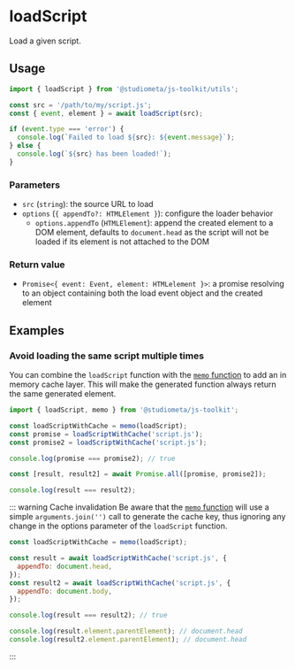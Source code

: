 # loadScript

Load a given script.

## Usage

```js twoslash
import { loadScript } from '@studiometa/js-toolkit/utils';

const src = '/path/to/my/script.js';
const { event, element } = await loadScript(src);

if (event.type === 'error') {
  console.log(`Failed to load ${src}: ${event.message}`);
} else {
  console.log(`${src} has been loaded!`);
}
```

### Parameters

- `src` (`string`): the source URL to load
- `options` (`{ appendTo?: HTMLElement }`): configure the loader behavior
  - `options.appendTo` (`HTMLElement`): append the created element to a DOM element, defaults to `document.head` as the script will not be loaded if its element is not attached to the DOM

### Return value

- `Promise<{ event: Event, element: HTMLelement }>`: a promise resolving to an object containing both the load event object and the created element

## Examples

### Avoid loading the same script multiple times

You can combine the `loadScript` function with the [`memo` function](/utils/memo.html) to add an in memory cache layer. This will make the generated function always return the same generated element.

```js twoslash
import { loadScript, memo } from '@studiometa/js-toolkit';

const loadScriptWithCache = memo(loadScript);
const promise = loadScriptWithCache('script.js');
const promise2 = loadScriptWithCache('script.js');

console.log(promise === promise2); // true

const [result, result2] = await Promise.all([promise, promise2]);

console.log(result === result2);
```

::: warning Cache invalidation
Be aware that the [`memo` function](/utils/memo.html) will use a simple `arguments.join('')` call to generate the cache key, thus ignoring any change in the options parameter of the `loadScript` function.

```js twoslash
const loadScriptWithCache = memo(loadScript);

const result = await loadScriptWithCache('script.js', {
  appendTo: document.head,
});
const result2 = await loadScriptWithCache('script.js', {
  appendTo: document.body,
});

console.log(result === result2); // true

console.log(result.element.parentElement); // document.head
console.log(result2.element.parentElement); // document.head
```

:::
